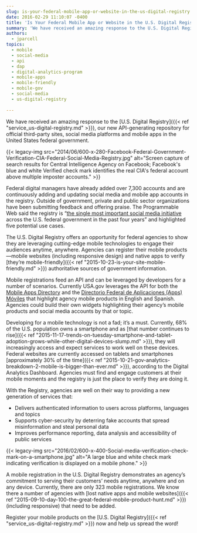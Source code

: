 ```yaml
---
slug: is-your-federal-mobile-app-or-website-in-the-us-digital-registry
date: 2016-02-29 11:10:07 -0400
title: 'Is Your Federal Mobile App or Website in the U.S. Digital Registry?'
summary: 'We have received an amazing response to the U.S. Digital Registry, our new API-generating repository for official third-party sites, social media platforms and mobile apps in the United States federal government.'
authors:
  - jparcell
topics:
  - mobile
  - social-media
  - api
  - dap
  - digital-analytics-program
  - mobile-apps
  - mobile-friendly
  - mobile-gov
  - social-media
  - us-digital-registry
 
---
```


We have received an amazing response to the [U.S. Digital Registry]({{< ref "service_us-digital-registry.md" >}}), our new API-generating repository for official third-party sites, social media platforms and mobile apps in the United States federal government.

{{< legacy-img src="2014/06/600-x-280-Facebook-Federal-Government-Verification-CIA-Federal-Social-Media-Registry.jpg" alt="Screen capture of search results for Central Intelligence Agency on Facebook; Facebook's blue and white Verified check mark identifies the real CIA's federal account above multiple imposter accounts." >}}

Federal digital managers have already added over 7,300 accounts and are continuously adding and updating social media and mobile app accounts in the registry. Outside of government, private and public sector organizations have been submitting feedback and offering praise. The Programmable Web said the registry is &#8220;[the single most important social media initiative](http://www.programmableweb.com/news/how-devs-benefit-new-u.s.-government-wide-digital-registry-api/how-to/2016/02/01?utm_content=bufferd570a&utm_medium=social&utm_source=twitter.com&utm_campaign=buffer) across the U.S. federal government in the past four years” and highlighted five potential use cases.

The U.S. Digital Registry offers an opportunity for federal agencies to show they are leveraging cutting-edge mobile technologies to engage their audiences anytime, anywhere. Agencies can register their mobile products—mobile websites (including responsive design) and native apps to verify [they’re mobile-friendly]({{< ref "2015-10-23-is-your-site-mobile-friendly.md" >}}) authoritative sources of government information.

Mobile registrations feed an API and can be leveraged by developers for a number of scenarios. Currently USA.gov leverages the API for both the [Mobile Apps Directory](https://www.usa.gov/mobile-apps) and the [Directorio Federal de Aplicaciones (Apps) Móviles](https://gobierno.usa.gov/apps-moviles) that highlight agency mobile products in English and Spanish. Agencies could build their own widgets highlighting their agency’s mobile products and social media accounts by that or topic.

Developing for a mobile technology is not a fad; it’s a must. Currently, 68% of the U.S. population owns a smartphone and as [that number continues to rise]({{< ref "2015-11-17-trends-on-tuesday-smartphone-and-tablet-adoption-grows-while-other-digital-devices-slump.md" >}}), they will increasingly access and expect services to work well on these devices. Federal websites are currently accessed on tablets and smartphones [approximately 30% of the time]({{< ref "2015-10-21-gov-analytics-breakdown-2-mobile-is-bigger-than-ever.md" >}}), according to the Digital Analytics Dashboard. Agencies must find and engage customers at their mobile moments and the registry is just the place to verify they are doing it.

With the Registry, agencies are well on their way to providing a new generation of services that:

  * Delivers authenticated information to users across platforms, languages and topics
  * Supports cyber-security by deterring fake accounts that spread misinformation and steal personal data
  * Improves performance reporting, data analysis and accessibility of public services

{{< legacy-img src="2016/02/600-x-400-Social-media-verification-check-mark-on-a-smartphone.jpg" alt="A large blue and white check mark indicating verification is displayed on a mobile phone." >}}

A mobile registration in the U.S. Digital Registry demonstrates an agency’s commitment to serving their customers’ needs anytime, anywhere and on any device. Currently, there are only 323 mobile registrations. We know there a number of agencies with [lost native apps and mobile websites]({{< ref "2015-09-10-day-100-the-great-federal-mobile-product-hunt.md" >}}) (including responsive) that need to be added.

Register your mobile products on the [U.S. Digital Registry]({{< ref "service_us-digital-registry.md" >}}) now and help us spread the word!
